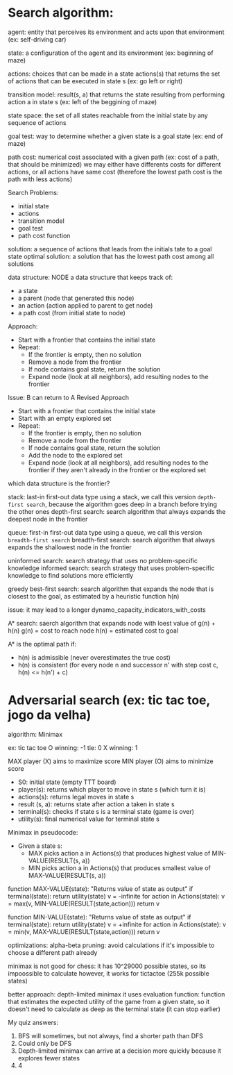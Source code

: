 

# Search algorithm:
agent: entity that perceives its environment and acts upon that environment (ex: self-driving car)

state: a configuration of the agent and its environment (ex: beginning of maze)

actions: choices that can be made in a state
actions(s) that returns the set of actions that can be executed in state s (ex: go left or right)

transition model:
result(s, a) that returns the state resulting from performing action a in state s (ex: left of the beggining of maze)

state space: the set of all states reachable from the initial state by any sequence of actions

goal test: way to determine whether a given state is a goal state (ex: end of maze)

path cost: numerical cost associated with a given path (ex: cost of a path, that should be minimized)
we may either have differents costs for different actions, or all actions have same cost (therefore the lowest path cost is the path with less actions)

Search Problems:
- initial state 
- actions
- transition model
- goal test
- path cost function

solution: a sequence of actions that leads from the initials tate to a goal state
optimal solution: a solution that has the lowest path cost among all solutions

data structure: NODE
a data structure that keeps track of:
- a state
- a parent (node that generated this node)
- an action (action applied to parent to get node)
- a path cost (from initial state to node)

Approach:
- Start with a frontier that contains the initial state
- Repeat:
    - If the frontier is empty, then no solution
    - Remove a node from the frontier
    - If node contains goal state, return the solution
    - Expand node (look at all neighbors), add resulting nodes to the frontier

Issue: B can return to A
Revised Approach
- Start with a frontier that contains the initial state
- Start with an empty explored set
- Repeat:
    - If the frontier is empty, then no solution
    - Remove a node from the frontier
    - If node contains goal state, return the solution
    - Add the node to the explored set
    - Expand node (look at all neighbors), add resulting nodes to the frontier if they aren't already in the frontier or the explored set


which data structure is the frontier?

stack: last-in first-out data type
using a stack, we call this version `depth-first search`, because the algorithm goes deep in a branch before trying the other ones
depth-first search: search algorithm that always expands the deepest node in the frontier

queue: first-in first-out data type
using a queue, we call this version `breadth-first search`
breadth-first search: search algorithm that always expands the shallowest node in the frontier


uninformed search: search strategy that uses no problem-specific knowledge
informed search: search strategy that uses problem-specific knowledge to find solutions more efficiently

greedy best-first search: search algorithm that expands the node that is closest to the goal, as estimated by a heuristic function h(n)

issue: it may lead to a longer dynamo_capacity_indicators_with_costs

A* search: saerch algorithm that expands node with loest value of g(n) + h(n)
g(n) = cost to reach node
h(n) = estimated cost to goal

A* is the optimal path if:
- h(n) is admissible (never overestimates the true cost)
- h(n) is consistent (for every node n and successor n' with step cost c, h(n) <= h(n') + c)

# Adversarial search (ex: tic tac toe, jogo da velha)

algorithm: Minimax

ex: tic tac toe
O winning: -1
tie: 0
X winning: 1

MAX player (X) aims to maximize score
MIN player (O) aims to minimize score

- S0: initial state (empty TTT board)
- player(s): returns which player to move in state s (which turn it is)
- actions(s): returns legal moves in state s
- result (s, a): returns state after action a taken in state s
- terminal(s): checks if state s is a terminal state (game is over)
- utility(s): final numerical value for terminal state s

Minimax in pseudocode:
- Given a state s:
    - MAX picks action a in Actions(s) that produces highest value of MIN-VALUE(RESULT(s, a))
    - MIN picks action a in Actions(s) that produces smallest value of MAX-VALUE(RESULT(s, a))

function MAX-VALUE(state):
    "Returns value of state as output"
    if terminal(state):
        return utility(state)
    v = -infinite
    for action in Actions(state):
        v = max(v, MIN-VALUE(RESULT(state,action)))
    return v

function MIN-VALUE(state):
    "Returns value of state as output"
    if terminal(state):
        return utility(state)
    v = +infinite
    for action in Actions(state):
        v = min(v, MAX-VALUE(RESULT(state,action)))
    return v

optimizations:
alpha-beta pruning: avoid calculations if it's impossible to choose a different path already

minimax is not good for chess: it has 10^29000 possible states, so its impoossible to calculate
however, it works for tictactoe (255k possible states)

better approach: depth-limited minimax
it uses evaluation function: function that estimates the expected utility of the game from a given state, so it doesn't need to calculate as deep as the terminal state (it can stop earlier)


My quiz answers:
1) BFS will sometimes, but not always, find a shorter path than DFS
2) Could only be DFS
3) Depth-limited minimax can arrive at a decision more quickly because it explores fewer states
4) 4
